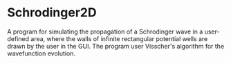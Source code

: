 # Schrodinger2D
A program for simulating the propagation of a Schrodinger wave in a user-defined area, where the walls of infinite rectangular potential wells are drawn by the user in the GUI. The program user Visscher's algorithm for the wavefunction evolution.
